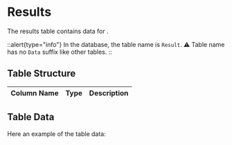 # Results

The results table contains data for <!-- TODO: write description -->.

::alert{type="info"}
In the database, the table name is `Result`. :warning: Table name has no `Data` suffix like other tables.
::

## Table Structure

| Column Name | Type | Description |
| ----------- | ---- | ----------- |


## Table Data

Here an example of the table data:

```json


```
